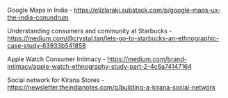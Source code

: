 

Google Maps in India - https://elizlaraki.substack.com/p/google-maps-ux-the-india-conundrum

Understanding consumers and community at Starbucks - https://medium.com/@crystal.tan/lets-go-to-starbucks-an-ethnographic-case-study-63933b541858

Apple Watch Consumer Intimacy - https://medium.com/brand-intimacy/apple-watch-ethnography-study-part-2-4c6a74147164

Social network for Kirana Stores - https://newsletter.theindianotes.com/p/building-a-kirana-social-network
